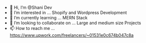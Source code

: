 - 👋 Hi, I’m @Shani Dev
- 👀 I’m interested in ... Shopify and Wordpress Development  
- 🌱 I’m currently learning ... MERN Stack  
- 💞️ I’m looking to collaborate on ... Large and medium size Projects
- 📫 How to reach me ... https://www.upwork.com/freelancers/~01531e0c674b047c8a

<!---
ShaniGotSkills/ShaniGotSkills is a ✨ special ✨ repository because its `README.md` (this file) appears on your GitHub profile.
You can click the Preview link to take a look at your changes.
--->
